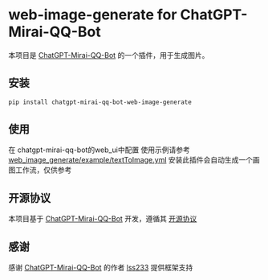 # web-image-generate for ChatGPT-Mirai-QQ-Bot

本项目是 [ChatGPT-Mirai-QQ-Bot](https://github.com/lss233/chatgpt-mirai-qq-bot) 的一个插件，用于生成图片。

## 安装

```bash
pip install chatgpt-mirai-qq-bot-web-image-generate
```

## 使用

在 chatgpt-mirai-qq-bot的web_ui中配置
使用示例请参考 [web_image_generate/example/textToImage.yml](web_image_generate/example/textToImage.yaml)
安装此插件会自动生成一个画图工作流，仅供参考

## 开源协议

本项目基于 [ChatGPT-Mirai-QQ-Bot](https://github.com/lss233/chatgpt-mirai-qq-bot) 开发，遵循其 [开源协议](https://github.com/lss233/chatgpt-mirai-qq-bot/blob/master/LICENSE)

## 感谢

感谢 [ChatGPT-Mirai-QQ-Bot](https://github.com/lss233/chatgpt-mirai-qq-bot) 的作者 [lss233](https://github.com/lss233) 提供框架支持


